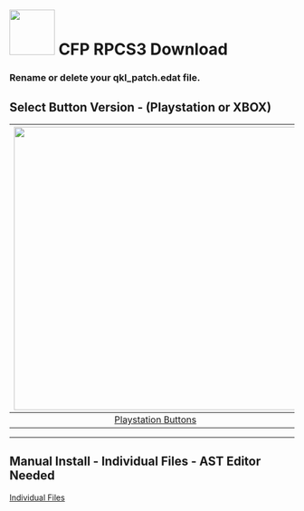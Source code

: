 # <img width="80" src="https://github.com/dylanhale/ScorebugMods/blob/main/assets/images/CFP.png"> CFP RPCS3 Download

### Rename or delete your qkl_patch.edat file.

## Select Button Version - (Playstation or XBOX)
| <img width="500" src="https://github.com/dylanhale/ScorebugMods/blob/main/assets/images/PlaystationC.png">  | <img width="500" src="https://github.com/dylanhale/ScorebugMods/blob/main/assets/images/XboxC.png">
|:---:|:---:|
| [Playstation Buttons](https://www.mediafire.com/file/zapqllztgqfp15m/CFP-PSButtons-V20.1.rar/file) | [XBOX Buttons](https://www.mediafire.com/file/o29bw2iuj6cyc65/CFP-XboxButtons-V20.1.rar/file) |

---------
## Manual Install - Individual Files - AST Editor Needed
[Individual Files](https://www.mediafire.com/file/2lfn5y4pxc8yn2m/CFP-Individual-V20.1.rar/file)
